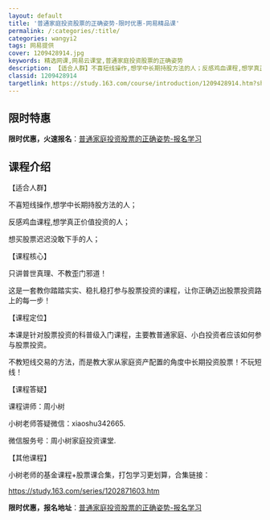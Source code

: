 ```yaml
---
layout: default
title: '普通家庭投资股票的正确姿势-限时优惠-网易精品课'
permalink: /:categories/:title/
categories: wangyi2
tags: 网易提供
cover: 1209428914.jpg
keywords: 精选网课,网易云课堂,普通家庭投资股票的正确姿势
description: 【适合人群】不喜短线操作,想学中长期持股方法的人；反感鸡血课程,想学真正价值投资的人；想买股票迟迟没敢下手的人；【课程核
classid: 1209428914
targetlink: https://study.163.com/course/introduction/1209428914.htm?share=1&shareId=1025206652&utm_campaign=share&utm_medium=iphoneShare&utm_source=&utm_u=1025206652
---
```


## 限时特惠

**限时优惠，火速报名**：[普通家庭投资股票的正确姿势-报名学习](https://study.163.com/course/introduction/1209428914.htm?share=1&shareId=1025206652&utm_campaign=share&utm_medium=iphoneShare&utm_source=&utm_u=1025206652)

## 课程介绍

【适合人群】

不喜短线操作,想学中长期持股方法的人；

反感鸡血课程,想学真正价值投资的人；

想买股票迟迟没敢下手的人；



【课程核心】

只讲普世真理、不教歪门邪道！

这是一套教你踏踏实实、稳扎稳打参与股票投资的课程，让你正确迈出股票投资路上的每一步！



【课程定位】

本课是针对股票投资的科普级入门课程，主要教普通家庭、小白投资者应该如何参与股票投资。

不教短线交易的方法，而是教大家从家庭资产配置的角度中长期投资股票！不玩短线！



【课程答疑】

课程讲师：周小树

小树老师答疑微信：xiaoshu342665.

微信服务号：周小树家庭投资课堂.



【其他课程】

小树老师的基金课程+股票课合集，打包学习更划算，合集链接：

https://study.163.com/series/1202871603.htm

**限时优惠，报名地址**：[普通家庭投资股票的正确姿势-报名学习](https://study.163.com/course/introduction/1209428914.htm?share=1&shareId=1025206652&utm_campaign=share&utm_medium=iphoneShare&utm_source=&utm_u=1025206652)

